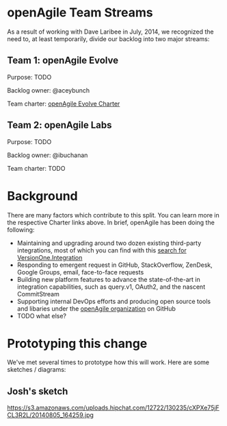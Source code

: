 # openAgile Team Streams

As a result of working with Dave Laribee in July, 2014, we recognized the need to, at least temporarily, divide our backlog into two major streams:

## Team 1: openAgile Evolve

Purpose: TODO

Backlog owner: @aceybunch

Team charter: [openAgile Evolve Charter](https://github.com/versionone/openAgile/blob/master/Evolve/Charter.md)

## Team 2: openAgile Labs

Purpose: TODO

Backlog owner: @ibuchanan

Team charter: TODO

# Background

There are many factors which contribute to this split. You can learn more in the respective Charter links above. In brief, openAgile has been doing the following:

* Maintaining and upgrading around two dozen existing third-party integrations, most of which you can find with this [search for VersionOne.Integration](https://github.com/versionone?page=2&query=VersionOne.Integration)
* Responding to emergent request in GitHub, StackOverflow, ZenDesk, Google Groups, email, face-to-face requests
* Building new platform features to advance the state-of-the-art in integration capabilities, such as query.v1, OAuth2, and the nascent CommitStream
* Supporting internal DevOps efforts and producing open source tools and libaries under the [openAgile organization](http://www.github.com/openAgile) on GitHub
* TODO what else?


# Prototyping this change

We've met several times to prototype how this will work. Here are some sketches / diagrams:

## Josh's sketch

https://s3.amazonaws.com/uploads.hipchat.com/12722/130235/cXPXe75jFCL3R2L/20140805_164259.jpg

